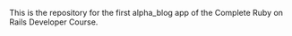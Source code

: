 This is the repository for the first alpha_blog app of the Complete Ruby on Rails Developer Course. 
